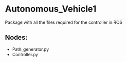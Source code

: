 # Autonomous_Vehicle1

Package with all the files required for the controller in ROS

## Nodes:
* Path_generator.py
* Controller.py
